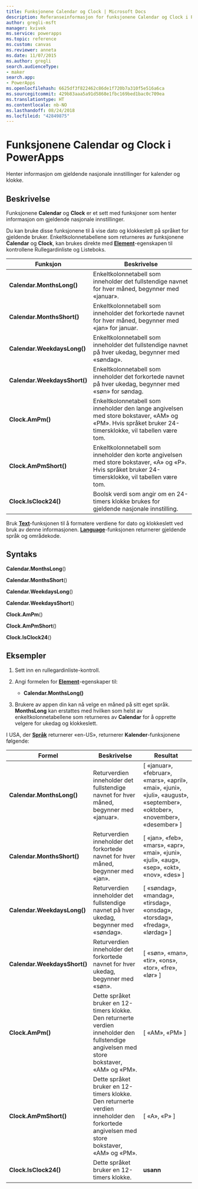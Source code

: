 ```yaml
---
title: Funksjonene Calendar og Clock | Microsoft Docs
description: Referanseinformasjon for funksjonene Calendar og Clock i PowerApps, inkludert syntaks og eksempler
author: gregli-msft
manager: kvivek
ms.service: powerapps
ms.topic: reference
ms.custom: canvas
ms.reviewer: anneta
ms.date: 11/07/2015
ms.author: gregli
search.audienceType:
- maker
search.app:
- PowerApps
ms.openlocfilehash: 6625df3f822462c86de1f720b7a310f5e516a6ca
ms.sourcegitcommit: 429b83aaa5a91d5868e1fbc169bed1bac0c709ea
ms.translationtype: HT
ms.contentlocale: nb-NO
ms.lasthandoff: 08/24/2018
ms.locfileid: "42849875"
---
```

# <a name="calendar-and-clock-functions-in-powerapps"></a>Funksjonene Calendar og Clock i PowerApps
Henter informasjon om gjeldende nasjonale innstillinger for kalender og klokke.

## <a name="description"></a>Beskrivelse
Funksjonene **Calendar** og **Clock** er et sett med funksjoner som henter informasjon om gjeldende nasjonale innstillinger.

Du kan bruke disse funksjonene til å vise dato og klokkeslett på språket for gjeldende bruker.  Enkeltkolonnetabellene som returneres av funksjonene **Calendar** og **Clock**, kan brukes direkte med **[Element](../controls/properties-core.md)**-egenskapen til kontrollene Rullegardinliste og Listeboks.

| Funksjon | Beskrivelse |
| --- | --- |
| **Calendar.MonthsLong()** |Enkeltkolonnetabell som inneholder det fullstendige navnet for hver måned, begynner med «januar». |
| **Calendar.MonthsShort()** |Enkeltkolonnetabell som inneholder det forkortede navnet for hver måned, begynner med «jan» for januar. |
| **Calendar.WeekdaysLong()** |Enkeltkolonnetabell som inneholder det fullstendige navnet på hver ukedag, begynner med «søndag». |
| **Calendar.WeekdaysShort()** |Enkeltkolonnetabell som inneholder det forkortede navnet på hver ukedag, begynner med «søn» for søndag. |
| **Clock.AmPm()** |Enkeltkolonnetabell som inneholder den lange angivelsen med store bokstaver, «AM» og «PM».  Hvis språket bruker 24-timersklokke, vil tabellen være tom. |
| **Clock.AmPmShort()** |Enkeltkolonnetabell som inneholder den korte angivelsen med store bokstaver, «A» og «P».  Hvis språket bruker 24-timersklokke, vil tabellen være tom. |
| **Clock.IsClock24()** |Boolsk verdi som angir om en 24-timers klokke brukes for gjeldende nasjonale innstilling. |

Bruk **[Text](function-text.md)**-funksjonen til å formatere verdiene for dato og klokkeslett ved bruk av denne informasjonen.  **[Language](function-language.md)**-funksjonen returnerer gjeldende språk og områdekode.

## <a name="syntax"></a>Syntaks
**Calendar.MonthsLong**()

**Calendar.MonthsShort**()

**Calendar.WeekdaysLong**()

**Calendar.WeekdaysShort**()

**Clock.AmPm**()

**Clock.AmPmShort**()

**Clock.IsClock24**()

## <a name="examples"></a>Eksempler
1. Sett inn en rullegardinliste-kontroll.
2. Angi formelen for **[Element](../controls/properties-core.md)**-egenskaper til:
   
   * **Calendar.MonthsLong()**
3. Brukere av appen din kan nå velge en måned på sitt eget språk.  **MonthsLong** kan erstattes med hvilken som helst av enkeltkolonnetabellene som returneres av **Calendar** for å opprette velgere for ukedag og klokkeslett.

I USA, der **[Språk](function-language.md)** returnerer «en-US», returnerer **Kalender**-funksjonene følgende:

| Formel | Beskrivelse | Resultat |
| --- | --- | --- |
| **Calendar.MonthsLong()** |Returverdien inneholder det fullstendige navnet for hver måned, begynner med «januar». |[ «januar», «februar», «mars», «april», «mai», «juni», «juli», «august», «september», «oktober», «november», «desember» ] |
| **Calendar.MonthsShort()** |Returverdien inneholder det forkortede navnet for hver måned, begynner med «jan». |[ «jan», «feb», «mars», «apr», «mai», «juni», «juli», «aug», «sep», «okt», «nov», «des» ] |
| **Calendar.WeekdaysLong()** |Returverdien inneholder det fullstendige navnet på hver ukedag, begynner med «søndag». |[ «søndag», «mandag», «tirsdag», «onsdag», «torsdag», «fredag», «lørdag» ] |
| **Calendar.WeekdaysShort()** |Returverdien inneholder det forkortede navnet for hver ukedag, begynner med «søn». |[ «søn», «man», «tir», «ons», «tor», «fre», «lør» ] |
| **Clock.AmPm()** |Dette språket bruker en 12-timers klokke.  Den returnerte verdien inneholder den fullstendige angivelsen med store bokstaver, «AM» og «PM». |[ «AM», «PM» ] |
| **Clock.AmPmShort()** |Dette språket bruker en 12-timers klokke.  Den returnerte verdien inneholder den forkortede angivelsen med store bokstaver, «AM» og «PM». |[ «A», «P» ] |
| **Clock.IsClock24()** |Dette språket bruker en 12-timers klokke. |**usann** |

